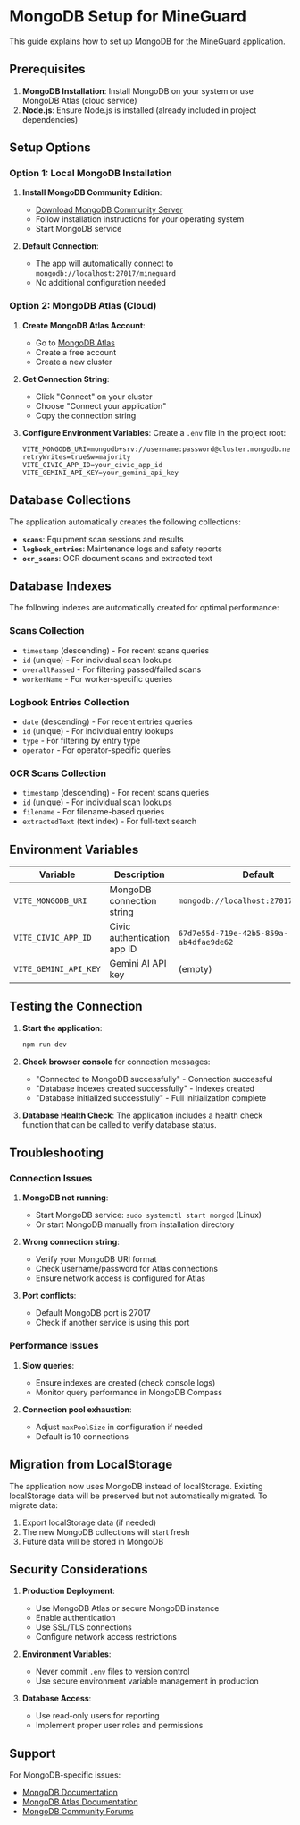 # MongoDB Setup for MineGuard

This guide explains how to set up MongoDB for the MineGuard application.

## Prerequisites

1. **MongoDB Installation**: Install MongoDB on your system or use MongoDB Atlas (cloud service)
2. **Node.js**: Ensure Node.js is installed (already included in project dependencies)

## Setup Options

### Option 1: Local MongoDB Installation

1. **Install MongoDB Community Edition**:
   - [Download MongoDB Community Server](https://www.mongodb.com/try/download/community)
   - Follow installation instructions for your operating system
   - Start MongoDB service

2. **Default Connection**:
   - The app will automatically connect to `mongodb://localhost:27017/mineguard`
   - No additional configuration needed

### Option 2: MongoDB Atlas (Cloud)

1. **Create MongoDB Atlas Account**:
   - Go to [MongoDB Atlas](https://www.mongodb.com/atlas)
   - Create a free account
   - Create a new cluster

2. **Get Connection String**:
   - Click "Connect" on your cluster
   - Choose "Connect your application"
   - Copy the connection string

3. **Configure Environment Variables**:
   Create a `.env` file in the project root:
   ```env
   VITE_MONGODB_URI=mongodb+srv://username:password@cluster.mongodb.net/mineguard?retryWrites=true&w=majority
   VITE_CIVIC_APP_ID=your_civic_app_id
   VITE_GEMINI_API_KEY=your_gemini_api_key
   ```

## Database Collections

The application automatically creates the following collections:

- **`scans`**: Equipment scan sessions and results
- **`logbook_entries`**: Maintenance logs and safety reports
- **`ocr_scans`**: OCR document scans and extracted text

## Database Indexes

The following indexes are automatically created for optimal performance:

### Scans Collection
- `timestamp` (descending) - For recent scans queries
- `id` (unique) - For individual scan lookups
- `overallPassed` - For filtering passed/failed scans
- `workerName` - For worker-specific queries

### Logbook Entries Collection
- `date` (descending) - For recent entries queries
- `id` (unique) - For individual entry lookups
- `type` - For filtering by entry type
- `operator` - For operator-specific queries

### OCR Scans Collection
- `timestamp` (descending) - For recent scans queries
- `id` (unique) - For individual scan lookups
- `filename` - For filename-based queries
- `extractedText` (text index) - For full-text search

## Environment Variables

| Variable | Description | Default |
|----------|-------------|---------|
| `VITE_MONGODB_URI` | MongoDB connection string | `mongodb://localhost:27017/mineguard` |
| `VITE_CIVIC_APP_ID` | Civic authentication app ID | `67d7e55d-719e-42b5-859a-ab4dfae9de62` |
| `VITE_GEMINI_API_KEY` | Gemini AI API key | (empty) |

## Testing the Connection

1. **Start the application**:
   ```bash
   npm run dev
   ```

2. **Check browser console** for connection messages:
   - "Connected to MongoDB successfully" - Connection successful
   - "Database indexes created successfully" - Indexes created
   - "Database initialized successfully" - Full initialization complete

3. **Database Health Check**:
   The application includes a health check function that can be called to verify database status.

## Troubleshooting

### Connection Issues

1. **MongoDB not running**:
   - Start MongoDB service: `sudo systemctl start mongod` (Linux)
   - Or start MongoDB manually from installation directory

2. **Wrong connection string**:
   - Verify your MongoDB URI format
   - Check username/password for Atlas connections
   - Ensure network access is configured for Atlas

3. **Port conflicts**:
   - Default MongoDB port is 27017
   - Check if another service is using this port

### Performance Issues

1. **Slow queries**:
   - Ensure indexes are created (check console logs)
   - Monitor query performance in MongoDB Compass

2. **Connection pool exhaustion**:
   - Adjust `maxPoolSize` in configuration if needed
   - Default is 10 connections

## Migration from LocalStorage

The application now uses MongoDB instead of localStorage. Existing localStorage data will be preserved but not automatically migrated. To migrate data:

1. Export localStorage data (if needed)
2. The new MongoDB collections will start fresh
3. Future data will be stored in MongoDB

## Security Considerations

1. **Production Deployment**:
   - Use MongoDB Atlas or secure MongoDB instance
   - Enable authentication
   - Use SSL/TLS connections
   - Configure network access restrictions

2. **Environment Variables**:
   - Never commit `.env` files to version control
   - Use secure environment variable management in production

3. **Database Access**:
   - Use read-only users for reporting
   - Implement proper user roles and permissions

## Support

For MongoDB-specific issues:
- [MongoDB Documentation](https://docs.mongodb.com/)
- [MongoDB Atlas Documentation](https://docs.atlas.mongodb.com/)
- [MongoDB Community Forums](https://developer.mongodb.com/community/forums/) 
